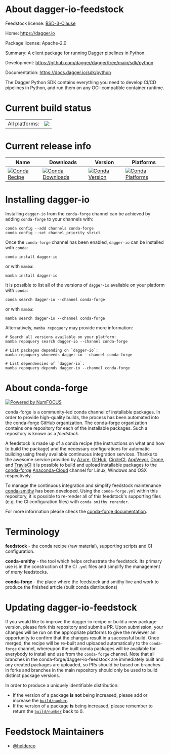 About dagger-io-feedstock
=========================

Feedstock license: [BSD-3-Clause](https://github.com/conda-forge/dagger-io-feedstock/blob/main/LICENSE.txt)

Home: https://dagger.io

Package license: Apache-2.0

Summary: A client package for running Dagger pipelines in Python.

Development: https://github.com/dagger/dagger/tree/main/sdk/python

Documentation: https://docs.dagger.io/sdk/python

The Dagger Python SDK contains everything you need to develop CI/CD
pipelines in Python, and run them on any OCI-compatible container runtime.


Current build status
====================


<table><tr><td>All platforms:</td>
    <td>
      <a href="https://dev.azure.com/conda-forge/feedstock-builds/_build/latest?definitionId=18520&branchName=main">
        <img src="https://dev.azure.com/conda-forge/feedstock-builds/_apis/build/status/dagger-io-feedstock?branchName=main">
      </a>
    </td>
  </tr>
</table>

Current release info
====================

| Name | Downloads | Version | Platforms |
| --- | --- | --- | --- |
| [![Conda Recipe](https://img.shields.io/badge/recipe-dagger--io-green.svg)](https://anaconda.org/conda-forge/dagger-io) | [![Conda Downloads](https://img.shields.io/conda/dn/conda-forge/dagger-io.svg)](https://anaconda.org/conda-forge/dagger-io) | [![Conda Version](https://img.shields.io/conda/vn/conda-forge/dagger-io.svg)](https://anaconda.org/conda-forge/dagger-io) | [![Conda Platforms](https://img.shields.io/conda/pn/conda-forge/dagger-io.svg)](https://anaconda.org/conda-forge/dagger-io) |

Installing dagger-io
====================

Installing `dagger-io` from the `conda-forge` channel can be achieved by adding `conda-forge` to your channels with:

```
conda config --add channels conda-forge
conda config --set channel_priority strict
```

Once the `conda-forge` channel has been enabled, `dagger-io` can be installed with `conda`:

```
conda install dagger-io
```

or with `mamba`:

```
mamba install dagger-io
```

It is possible to list all of the versions of `dagger-io` available on your platform with `conda`:

```
conda search dagger-io --channel conda-forge
```

or with `mamba`:

```
mamba search dagger-io --channel conda-forge
```

Alternatively, `mamba repoquery` may provide more information:

```
# Search all versions available on your platform:
mamba repoquery search dagger-io --channel conda-forge

# List packages depending on `dagger-io`:
mamba repoquery whoneeds dagger-io --channel conda-forge

# List dependencies of `dagger-io`:
mamba repoquery depends dagger-io --channel conda-forge
```


About conda-forge
=================

[![Powered by
NumFOCUS](https://img.shields.io/badge/powered%20by-NumFOCUS-orange.svg?style=flat&colorA=E1523D&colorB=007D8A)](https://numfocus.org)

conda-forge is a community-led conda channel of installable packages.
In order to provide high-quality builds, the process has been automated into the
conda-forge GitHub organization. The conda-forge organization contains one repository
for each of the installable packages. Such a repository is known as a *feedstock*.

A feedstock is made up of a conda recipe (the instructions on what and how to build
the package) and the necessary configurations for automatic building using freely
available continuous integration services. Thanks to the awesome service provided by
[Azure](https://azure.microsoft.com/en-us/services/devops/), [GitHub](https://github.com/),
[CircleCI](https://circleci.com/), [AppVeyor](https://www.appveyor.com/),
[Drone](https://cloud.drone.io/welcome), and [TravisCI](https://travis-ci.com/)
it is possible to build and upload installable packages to the
[conda-forge](https://anaconda.org/conda-forge) [Anaconda-Cloud](https://anaconda.org/)
channel for Linux, Windows and OSX respectively.

To manage the continuous integration and simplify feedstock maintenance
[conda-smithy](https://github.com/conda-forge/conda-smithy) has been developed.
Using the ``conda-forge.yml`` within this repository, it is possible to re-render all of
this feedstock's supporting files (e.g. the CI configuration files) with ``conda smithy rerender``.

For more information please check the [conda-forge documentation](https://conda-forge.org/docs/).

Terminology
===========

**feedstock** - the conda recipe (raw material), supporting scripts and CI configuration.

**conda-smithy** - the tool which helps orchestrate the feedstock.
                   Its primary use is in the construction of the CI ``.yml`` files
                   and simplify the management of *many* feedstocks.

**conda-forge** - the place where the feedstock and smithy live and work to
                  produce the finished article (built conda distributions)


Updating dagger-io-feedstock
============================

If you would like to improve the dagger-io recipe or build a new
package version, please fork this repository and submit a PR. Upon submission,
your changes will be run on the appropriate platforms to give the reviewer an
opportunity to confirm that the changes result in a successful build. Once
merged, the recipe will be re-built and uploaded automatically to the
`conda-forge` channel, whereupon the built conda packages will be available for
everybody to install and use from the `conda-forge` channel.
Note that all branches in the conda-forge/dagger-io-feedstock are
immediately built and any created packages are uploaded, so PRs should be based
on branches in forks and branches in the main repository should only be used to
build distinct package versions.

In order to produce a uniquely identifiable distribution:
 * If the version of a package **is not** being increased, please add or increase
   the [``build/number``](https://docs.conda.io/projects/conda-build/en/latest/resources/define-metadata.html#build-number-and-string).
 * If the version of a package **is** being increased, please remember to return
   the [``build/number``](https://docs.conda.io/projects/conda-build/en/latest/resources/define-metadata.html#build-number-and-string)
   back to 0.

Feedstock Maintainers
=====================

* [@helderco](https://github.com/helderco/)

